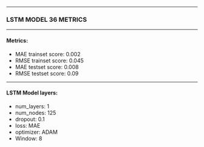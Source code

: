 ***
### LSTM MODEL 36 METRICS
***
#### Metrics:
- MAE trainset score:   0.002
- RMSE trainset score:  0.045
- MAE testset score:    0.008
- RMSE testset score:   0.09

***
#### LSTM Model layers: 
- num_layers:   1
- num_nodes:    125
- dropout:      0.1
- loss:         MAE
- optimizer:    ADAM
- Window:       8
